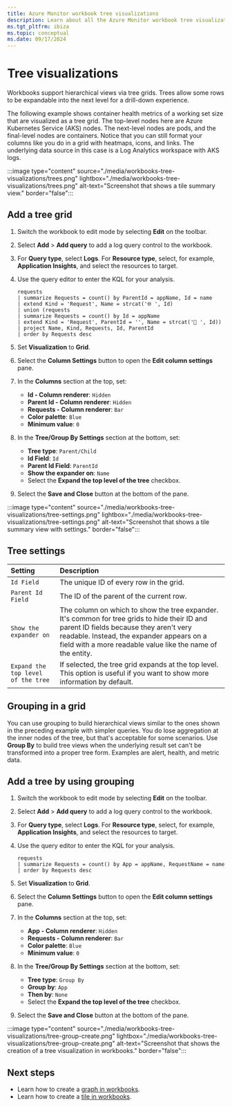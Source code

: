```yaml
---
title: Azure Monitor workbook tree visualizations
description: Learn about all the Azure Monitor workbook tree visualizations.
ms.tgt_pltfrm: ibiza
ms.topic: conceptual
ms.date: 09/17/2024
---
```


# Tree visualizations

Workbooks support hierarchical views via tree grids. Trees allow some rows to be expandable into the next level for a drill-down experience.

The following example shows container health metrics of a working set size that are visualized as a tree grid. The top-level nodes here are Azure Kubernetes Service (AKS) nodes. The next-level nodes are pods, and the final-level nodes are containers. Notice that you can still format your columns like you do in a grid with heatmaps, icons, and links. The underlying data source in this case is a Log Analytics workspace with AKS logs.
<!-- convertborder later -->
:::image type="content" source="./media/workbooks-tree-visualizations/trees.png" lightbox="./media/workbooks-tree-visualizations/trees.png" alt-text="Screenshot that shows a tile summary view." border="false":::

## Add a tree grid

1. Switch the workbook to edit mode by selecting **Edit** on the toolbar.
1. Select **Add** > **Add query** to add a log query control to the workbook.
1. For **Query type**, select **Logs**. For **Resource type**, select, for example, **Application Insights**, and select the resources to target.
1. Use the query editor to enter the KQL for your analysis.

    ```kusto
    requests
    | summarize Requests = count() by ParentId = appName, Id = name
    | extend Kind = 'Request', Name = strcat('🌐 ', Id)
    | union (requests
    | summarize Requests = count() by Id = appName
    | extend Kind = 'Request', ParentId = '', Name = strcat('📱 ', Id))
    | project Name, Kind, Requests, Id, ParentId
    | order by Requests desc
    ```

1. Set **Visualization** to **Grid**.
1. Select the **Column Settings** button to open the **Edit column settings** pane.
1. In the **Columns** section at the top, set:
    * **Id - Column renderer**: `Hidden`
    * **Parent Id - Column renderer**: `Hidden`
    * **Requests - Column renderer**: `Bar`
    * **Color palette**: `Blue`
    * **Minimum value**: `0`
1. In the **Tree/Group By Settings** section at the bottom, set:
    * **Tree type**: `Parent/Child`
    * **Id Field**: `Id`
    * **Parent Id Field**: `ParentId`
    * **Show the expander on**: `Name`
    * Select the **Expand the top level of the tree** checkbox.
1. Select the **Save and Close** button at the bottom of the pane.
<!-- convertborder later -->
:::image type="content" source="./media/workbooks-tree-visualizations/tree-settings.png" lightbox="./media/workbooks-tree-visualizations/tree-settings.png" alt-text="Screenshot that shows a tile summary view with settings." border="false":::

## Tree settings

| Setting | Description |
|:------------- |:-------------|
| `Id Field` | The unique ID of every row in the grid. |
| `Parent Id Field` | The ID of the parent of the current row. |
| `Show the expander on` | The column on which to show the tree expander. It's common for tree grids to hide their ID and parent ID fields because they aren't very readable. Instead, the expander appears on a field with a more readable value like the name of the entity. |
| `Expand the top level of the tree` | If selected, the tree grid expands at the top level. This option is useful if you want to show more information by default. |

## Grouping in a grid

You can use grouping to build hierarchical views similar to the ones shown in the preceding example with simpler queries. You do lose aggregation at the inner nodes of the tree, but that's acceptable for some scenarios. Use **Group By** to build tree views when the underlying result set can't be transformed into a proper tree form. Examples are alert, health, and metric data.

## Add a tree by using grouping

1. Switch the workbook to edit mode by selecting **Edit** on the toolbar.
1. Select **Add** > **Add query** to add a log query control to the workbook.
1. For **Query type**, select **Logs**. For **Resource type**, select, for example, **Application Insights**, and select the resources to target.
1. Use the query editor to enter the KQL for your analysis.

    ```kusto
    requests
    | summarize Requests = count() by App = appName, RequestName = name
    | order by Requests desc
    ```

1. Set **Visualization** to **Grid**.
1. Select the **Column Settings** button to open the **Edit column settings** pane.
1. In the **Columns** section at the top, set:
    * **App - Column renderer**: `Hidden`
    * **Requests - Column renderer**: `Bar`
    * **Color palette**: `Blue`
    * **Minimum value**: `0`
1. In the **Tree/Group By Settings** section at the bottom, set:
    * **Tree type**: `Group By`
    * **Group by**: `App`
    * **Then by**: `None`
    * Select the **Expand the top level of the tree** checkbox.
1. Select the **Save and Close** button at the bottom of the pane.
<!-- convertborder later -->
:::image type="content" source="./media/workbooks-tree-visualizations/tree-group-create.png" lightbox="./media/workbooks-tree-visualizations/tree-group-create.png" alt-text="Screenshot that shows the creation of a tree visualization in workbooks." border="false":::

## Next steps

* Learn how to create a [graph in workbooks](workbooks-graph-visualizations.md).
* Learn how to create a [tile in workbooks](workbooks-tile-visualizations.md).
